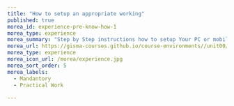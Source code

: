 ```yaml
---
title: "How to setup an appropriate working"
published: true
morea_id: experience-pre-know-how-1
morea_type: experience
morea_summary: "Step by Step instructions how to setup Your PC or mobile device"
morea_url: https://gisma-courses.github.io/course-environments//unit00/unit00-03_environment_setup.html
morea_type: experience
morea_icon_url: /morea/experience.jpg
morea_sort_order: 5
morea_labels:
  - Mandantory
  - Practical Work
  
---
```


